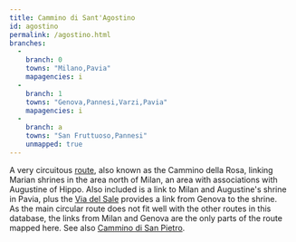 ```yaml
---
title: Cammino di Sant'Agostino
id: agostino
permalink: /agostino.html
branches:
  -
    branch: 0
    towns: "Milano,Pavia"
    mapagencies: i
  -
    branch: 1
    towns: "Genova,Pannesi,Varzi,Pavia"
    mapagencies: i
  -
    branch: a
    towns: "San Fruttuoso,Pannesi"
    unmapped: true
---
```


A very circuitous [route][0], also known as the Cammino della Rosa, linking Marian shrines in the area north of Milan, an area with associations with Augustine of Hippo. Also included is a link to Milan and Augustine's shrine in Pavia, plus the [Via del Sale][1] provides a link from Genova to the shrine.  
As the main circular route does not fit well with the other routes in this database, the links from Milan and Genova are the only parts of the route mapped here. See also [Cammino di San Pietro][2].

[0]: http://www.camminodiagostino.it/
[1]: http://www.laviadelsale.provincia.pv.it/
[2]: pietro.html